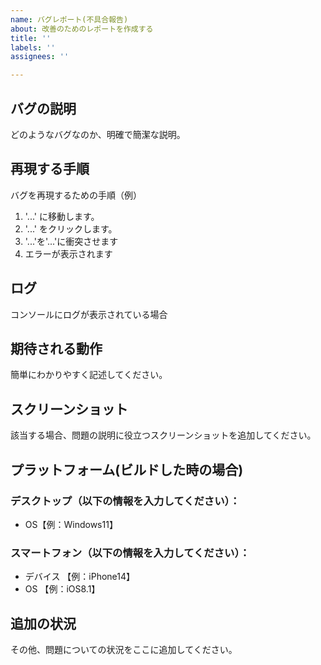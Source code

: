 ```yaml
---
name: バグレポート(不具合報告)
about: 改善のためのレポートを作成する
title: ''
labels: ''
assignees: ''

---
```


## バグの説明 
どのようなバグなのか、明確で簡潔な説明。

## 再現する手順
バグを再現するための手順（例）
1. '...' に移動します。
2. '...' をクリックします。
3. '...'を'...'に衝突させます
4. エラーが表示されます

## ログ
コンソールにログが表示されている場合

## 期待される動作
簡単にわかりやすく記述してください。

## スクリーンショット
該当する場合、問題の説明に役立つスクリーンショットを追加してください。

## プラットフォーム(ビルドした時の場合)
### デスクトップ（以下の情報を入力してください）： 
 - OS【例：Windows11】

### スマートフォン（以下の情報を入力してください）： 
 - デバイス 【例：iPhone14】
 - OS 【例：iOS8.1】

## 追加の状況
その他、問題についての状況をここに追加してください。
